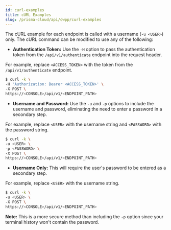 ```yaml
---
id: curl-examples
title: cURL Examples
slug: /prisma-cloud/api/cwpp/curl-examples
---
```


The cURL example for each endpoint is called with a username (`-u <USER>`) only.
The cURL command can be modified to use any of the following:

- **Authentication Token:** Use the `-H` option to pass the authentication token from the `/api/v1/authenticate` endpoint into the request header.

For example, replace `<ACCESS_TOKEN>` with the token from the `/api/v1/authenticate` endpoint.

```bash
$ curl -k \
-H 'Authorization: Bearer <ACCESS_TOKEN>' \
-X POST \
https://<CONSOLE>/api/v1/<ENDPOINT_PATH>
```

- **Username and Password:** Use the `-u` and `-p` options to include the username and password, eliminating the need to enter a password in a secondary step.

For example, replace `<USER>` with the username string and `<PASSWORD>` with the password string.

```bash
$ curl -k \
-u <USER> \
-p <PASSWORD> \
-X POST \
https://<CONSOLE>/api/v1/<ENDPOINT_PATH>
```

- **Username Only:** This will require the user's password to be entered as a secondary step.

For example, replace `<USER>` with the username string.

```bash
$ curl -k \
-u <USER> \
-X POST \
https://<CONSOLE>/api/v1/<ENDPOINT_PATH>
```

**Note:** This is a more secure method than including the `-p` option since your terminal history won't contain the password.
